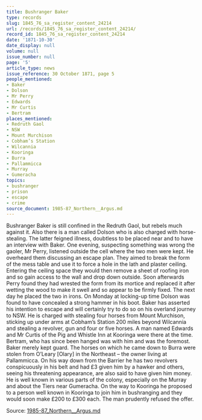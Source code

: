```yaml
---
title: Bushranger Baker
type: records
slug: 1845_76_sa_register_content_24214
url: /records/1845_76_sa_register_content_24214/
record_id: 1845_76_sa_register_content_24214
date: '1871-10-30'
date_display: null
volume: null
issue_number: null
page: '5'
article_type: news
issue_reference: 30 October 1871, page 5
people_mentioned:
- Baker
- Dolson
- Mr Perry
- Edwards
- Mr Curtis
- Bertram
places_mentioned:
- Redruth Gaol
- NSW
- Mount Murchison
- Cobham’s Station
- Wilcannia
- Kooringa
- Burra
- Pallammicca
- Murray
- Gumeracha
topics:
- bushranger
- prison
- escape
- crime
source_document: 1985-87_Northern__Argus.md
---
```


Bushranger Baker is still confined in the Redruth Gaol, but rebels much against it.  Also there is a man called Dolson who is also charged with horse-stealing.  The latter feigned illness, doubtless to be placed near and to have an interview with Baker.  One evening, suspecting something was wrong the gaoler, Mr Perry, listened outside the cell where the two men were kept.  He overheard them discussing an escape plan.  They aimed to break the form of the mess table and use it to force a hole in the lath and plaster ceiling.  Entering the ceiling space they would then remove a sheet of roofing iron and so gain access to the wall and drop down outside.  Soon afterwards Perry found they had wrested the form from its mortice and replaced it after wetting the wood to make it swell and so appear to be firmly fixed.  The next day he placed the two in irons.  On Monday at locking-up time Dolson was found to have concealed a strong hammer in his boot.  Baker has asserted his intention to escape and will certainly try to do so on his overland journey to NSW.  He is charged with stealing four horses from Mount Murchison, sticking up under arms at Cobham’s Station 200 miles beyond Wilcannia and stealing a revolver, gun and four or five horses.  A man named Edwards and Mr Curtis of the Pig and Whistle Inn at Kooringa were there at the time.  Bertram, who has since been hanged was with him and was the foremost.  Baker merely kept guard.  The horses on which he came down to Burra were stolen from O’Leary [Olary] in the Northeast – the owner living at Pallammicca.  On his way down from the Barrier he has two revolvers conspicuously in his belt and had £3 given him by a hawker and others, seeing his threatening appearance, are also said to have given him money.  He is well known in various parts of the colony, especially on the Murray and about the Tiers near Gumeracha.  On the way to Kooringa he proposed to a person well known in Kooringa to join him in bushranging and they would soon make £200 to £300 each.  The man prudently refused the offer.

Source: [1985-87_Northern__Argus.md](/downloads/markdown/1985-87_Northern__Argus.md)
